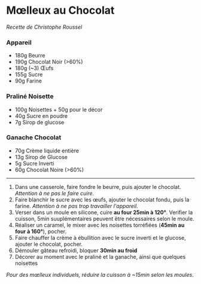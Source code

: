 # Mœlleux au Chocolat

_Recette de Christophe Roussel_

### Appareil

- 180g Beurre
- 190g Chocolat Noir (>60%)
- 180g (~3) Œufs
- 155g Sucre
- 90g Farine

### Praliné Noisette

- 100g Noisettes + 50g pour le décor
- 40g Sucre en poudre
- 7g Sirop de glucose

### Ganache Chocolat

- 70g Crème liquide entière
- 13g Sirop de Glucose
- 5g Sucre Inverti
- 60g Chocolat Noire (>60%)

---

1. Dans une casserole, faire fondre le beurre, puis ajouter le chocolat. _Attention à ne pas le faire cuire_.
2. Faire blanchir le sucre avec les œufs, ajouter le chocolat fondu, puis la farine. _Attention à ne pas trop travailler l'appareil_.
3. Verser dans un moule en silicone, cuire **au four 25min à 120°**. Verifier la cuisson, 5min suuplémentaires peuvent être nécessaires selon le moule.
4. Réaliser un caramel, le mixer avec les noisettes torréfiées (**45min au four à 160°**), pocher.
5. Faire chauffer la crème à ébullition avec le sucre inverti et le glucose, ajouter le chocolat, pocher.
6. Démouler gâteau refroidi, bloquer **30min au froid**
7. Décorer au moment avec le praliné et la ganache, ainsi que quelques noisettes

_Pour des mœlleux individuels, réduire la cuisson à ~15min selon les moules_.